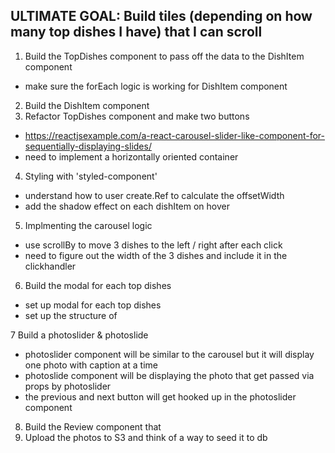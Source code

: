 ## ULTIMATE GOAL: Build tiles (depending on how many top dishes I have) that I can scroll

1. Build the TopDishes component to pass off the data to the DishItem component

- make sure the forEach logic is working for DishItem component

2. Build the DishItem component
3. Refactor TopDishes component and make two buttons

- https://reactjsexample.com/a-react-carousel-slider-like-component-for-sequentially-displaying-slides/
- need to implement a horizontally oriented container

4. Styling with 'styled-component'

- understand how to user create.Ref to calculate the offsetWidth
- add the shadow effect on each dishItem on hover

5. Implmenting the carousel logic

- use scrollBy to move 3 dishes to the left / right after each click
- need to figure out the width of the 3 dishes and include it in the clickhandler

6. Build the modal for each top dishes

- set up modal for each top dishes
- set up the structure of

7 Build a photoslider & photoslide

- photoslider component will be similar to the carousel but it will display one photo with caption at a time
- photoslide component will be displaying the photo that get passed via props by photoslider
- the previous and next button will get hooked up in the photoslider component

8. Build the Review component that
9. Upload the photos to S3 and think of a way to seed it to db

